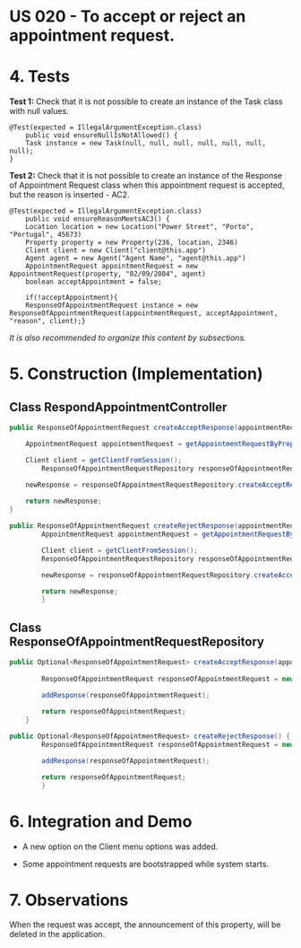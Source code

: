 # US 020 - To accept or reject an appointment request.

# 4. Tests 

**Test 1:** Check that it is not possible to create an instance of the Task class with null values. 

	@Test(expected = IllegalArgumentException.class)
		public void ensureNullIsNotAllowed() {
		Task instance = new Task(null, null, null, null, null, null, null);
	}
	

**Test 2:** Check that it is not possible to create an instance of the Response of Appointment Request class when this appointment request is accepted, but the reason is inserted  - AC2. 

	@Test(expected = IllegalArgumentException.class)
		public void ensureReasonMeetsAC3() { 
        Location location = new Location("Power Street", "Porto", "Portugal", 45673)
		Property property = new Property(236, location, 2346)
        Client client = new Client("client@this.app")
        Agent agent = new Agent("Agent Name", "agent@this.app")
        AppointmentRequest appointmentRequest = new AppointmentRequest(property, "02/09/2004", agent)
        boolean acceptAppointment = false;

        if(!acceptAppointment){
		ResponseOfAppointmentRequest instance = new ResponseOfAppointmentRequest(appointmentRequest, acceptAppointment, "reason", client);}

    

*It is also recommended to organize this content by subsections.* 

# 5. Construction (Implementation)


## Class RespondAppointmentController 

```java
public ResponseOfAppointmentRequest createAcceptResponse(appointmentRequestProperty, acceptAppointment, client) {

	AppointmentRequest appointmentRequest = getAppointmentRequestByProperty(appointmentRequestProperty);

	Client client = getClientFromSession();
        ResponseOfAppointmentRequestRepository responseOfAppointmentRequestRepository = getResponseOfAppointmentRequestRepository()

	newResponse = responseOfAppointmentRequestRepository.createAcceptResponse(appointmentRequest, acceptAppointment, client);
    
	return newResponse;
}

public ResponseOfAppointmentRequest createRejectResponse(appointmentRequestProperty, acceptAppointment, reason, client) {
        AppointmentRequest appointmentRequest = getAppointmentRequestByProperty(appointmentRequestProperty);

        Client client = getClientFromSession();
        ResponseOfAppointmentRequestRepository responseOfAppointmentRequestRepository = getResponseOfAppointmentRequestRepository()

        newResponse = responseOfAppointmentRequestRepository.createAcceptResponse(appointmentRequest, acceptAppointment, reason, client);

        return newResponse;
        }
```


## Class ResponseOfAppointmentRequestRepository

```java
public Optional<ResponseOfAppointmentRequest> createAcceptResponse(appointmentRequest, acceptAppointment, client) {
    
        ResponseOfAppointmentRequest responseOfAppointmentRequest = new ResponseOfAppointmentRequest(appointmentRequest, acceptAppointment, client);

        addResponse(responseOfAppointmentRequest);
        
        return responseOfAppointmentRequest;
    }

public Optional<ResponseOfAppointmentRequest> createRejectResponse() {
        ResponseOfAppointmentRequest responseOfAppointmentRequest = new ResponseOfAppointmentRequest(appointmentRequest, acceptAppointment, reason, client);

        addResponse(responseOfAppointmentRequest);

        return responseOfAppointmentRequest;
        }
```

# 6. Integration and Demo 

* A new option on the Client menu options was added.

* Some appointment requests are bootstrapped while system starts.


# 7. Observations

When the request was accept, the announcement of this property, will be deleted in the application.






